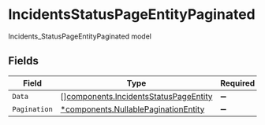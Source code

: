 # IncidentsStatusPageEntityPaginated

Incidents_StatusPageEntityPaginated model


## Fields

| Field                                                                                          | Type                                                                                           | Required                                                                                       | Description                                                                                    |
| ---------------------------------------------------------------------------------------------- | ---------------------------------------------------------------------------------------------- | ---------------------------------------------------------------------------------------------- | ---------------------------------------------------------------------------------------------- |
| `Data`                                                                                         | [][components.IncidentsStatusPageEntity](../../models/components/incidentsstatuspageentity.md) | :heavy_minus_sign:                                                                             | N/A                                                                                            |
| `Pagination`                                                                                   | [*components.NullablePaginationEntity](../../models/components/nullablepaginationentity.md)    | :heavy_minus_sign:                                                                             | N/A                                                                                            |